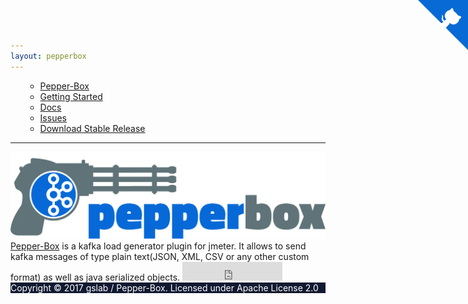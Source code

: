```yaml
---
layout: pepperbox
---
```

<nav class="main-navigation"><ul id="menu-gslabs-menu-primary-1" class="menu">
<ul id="menu-gslabs-menu-primary-1" class="menu">
    <li class="menu-item menu-item-type-post_type menu-item-object-page menu-item-home current-menu-item page_item page-item-365 current_page_item menu-item-392">
        <a href="#">Pepper-Box</a>
    </li>
    <li class="menu-item menu-item-type-custom menu-item-object-custom menu-item-has-children menu-item-163">
        <a href="https://github.com/GSLabDev/pepper-box">Getting Started</a>
    </li>
    <li class="menu-item menu-item-type-custom menu-item-object-custom menu-item-has-children menu-item-164">
        <a href="https://github.com/GSLabDev/pepper-box/wiki">Docs</a>
    </li>
    <li class="menu-item menu-item-type-post_type menu-item-object-page menu-item-1402">
        <a href="https://github.com/GSLabDev/pepper-box/issues">Issues</a>
    </li>
    <li class="menu-item menu-item-type-post_type menu-item-object-page menu-item-has-children menu-item-252">
        <a href="#">Download Stable Release</a>
    </li>
    </ul>
</nav>

<a href="https://github.com/GSLabDev/pepper-box" class="github-corner"><svg width="80" height="80" viewBox="0 0 250 250" style="fill:#086ad5; color:#fff; position: absolute; top: 0; border: 0; right: 0;"><path d="M0,0 L115,115 L130,115 L142,142 L250,250 L250,0 Z"></path><path d="M128.3,109.0 C113.8,99.7 119.0,89.6 119.0,89.6 C122.0,82.7 120.5,78.6 120.5,78.6 C119.2,72.0 123.4,76.3 123.4,76.3 C127.3,80.9 125.5,87.3 125.5,87.3 C122.9,97.6 130.6,101.9 134.4,103.2" fill="currentColor" style="transform-origin: 130px 106px;" class="octo-arm"></path><path d="M115.0,115.0 C114.9,115.1 118.7,116.5 119.8,115.4 L133.7,101.6 C136.9,99.2 139.9,98.4 142.2,98.6 C133.8,88.0 127.5,74.4 143.8,58.0 C148.5,53.4 154.0,51.2 159.7,51.0 C160.3,49.4 163.2,43.6 171.4,40.1 C171.4,40.1 176.1,42.5 178.8,56.2 C183.1,58.6 187.2,61.8 190.9,65.4 C194.5,69.0 197.7,73.2 200.1,77.6 C213.8,80.2 216.3,84.9 216.3,84.9 C212.7,93.1 206.9,96.0 205.4,96.6 C205.1,102.4 203.0,107.8 198.3,112.5 C181.9,128.9 168.3,122.5 157.7,114.1 C157.9,116.9 156.7,120.9 152.7,124.9 L141.0,136.5 C139.8,137.7 141.6,141.9 141.8,141.8 Z" fill="currentColor" class="octo-body"></path></svg></a><style>.github-corner:hover .octo-arm{animation:octocat-wave 560ms ease-in-out}@keyframes octocat-wave{0%,100%{transform:rotate(0)}20%,60%{transform:rotate(-25deg)}40%,80%{transform:rotate(10deg)}}@media (max-width:500px){.github-corner:hover .octo-arm{animation:none}.github-corner .octo-arm{animation:octocat-wave 560ms ease-in-out}}</style>
<hr class="featurette-divider">
<div class="container">
<img src="pepperbox.png"/>
<a href="https://github.com/GSLabDev/pepper-box">Pepper-Box</a> is a kafka load generator plugin for jmeter. It allows to send kafka messages of type plain text(JSON, XML, CSV or any other custom format) as well as java serialized objects.

<iframe src="https://ghbtns.com/github-btn.html?user=GSLabDev&repo=pepper-box&type=star&count=true&size=large" frameborder="0" scrolling="0" width="160px" height="30px"></iframe><br/>
</div>

<footer class="footer" style="background-color: #101931; color: #fff !important">
Copyright © 2017 gslab / Pepper-Box. Licensed under  <a href="http://www.apache.org/licenses/LICENSE-2.0"><font color="#fff">Apache License 2.0</font></a>
</footer>
